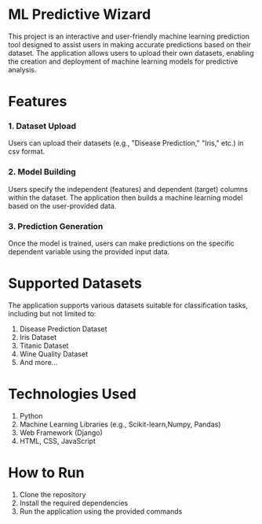 # ML Predictive Wizard
This project is an interactive and user-friendly machine learning prediction tool designed to assist users in making accurate predictions based on their dataset. The application allows users to upload their own datasets, enabling the creation and deployment of machine learning models for predictive analysis.

# Features

### 1. Dataset Upload
Users can upload their datasets (e.g., "Disease Prediction," "Iris," etc.) in csv format.

### 2. Model Building
Users specify the independent (features) and dependent (target) columns within the dataset.
The application then builds a machine learning model based on the user-provided data.

### 3. Prediction Generation
Once the model is trained, users can make predictions on the specific dependent variable using the provided input data.

# Supported Datasets
The application supports various datasets suitable for classification tasks, including but not limited to:

1. Disease Prediction Dataset
2. Iris Dataset
3. Titanic Dataset
4. Wine Quality Dataset
5. And more... 

# Technologies Used
1. Python
2. Machine Learning Libraries (e.g., Scikit-learn,Numpy, Pandas)
3. Web Framework (Django)
4. HTML, CSS, JavaScript

# How to Run
1. Clone the repository
2. Install the required dependencies
3. Run the application using the provided commands



